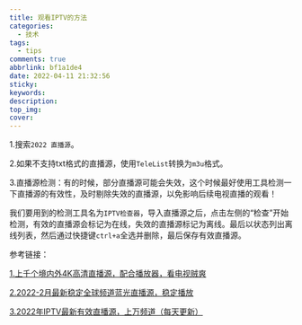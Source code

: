 ```yaml
---
title: 观看IPTV的方法
categories:
  - 技术
tags:
  - tips
comments: true
abbrlink: bf1a1de4
date: 2022-04-11 21:32:56
sticky:
keywords:
description:
top_img:
cover: 
---
```


1.搜索`2022 直播源`。

2.如果不支持txt格式的直播源，使用`TeleList`转换为`m3u`格式。

3.直播源检测：有的时候，部分直播源可能会失效，这个时候最好使用工具检测一下直播源的有效性，及时剔除失效的直播源，以免影响后续电视直播的观看！

我们要用到的检测工具名为`IPTV检查器`，导入直播源之后，点击左侧的“检查”开始检测，有效的直播源会标记为在线，失效的直播源标记为离线。最后以状态列出离线列表，然后通过快捷键`ctrl+a`全选并删除，最后保存有效直播源。

参考链接：

[1.上千个境内外4K高清直播源，配合播放器，看电视贼爽](https://www.toutiao.com/article/6858829883263418884/?wid=1649684170853)

[2.2022-2月最新稳定全球频道蓝光直播源，稳定播放](https://www.haah.net/archives/5209.html)

[3.2022年IPTV最新有效直播源，上万频道（每天更新）](https://tyson.cool/index.php/1215/)
